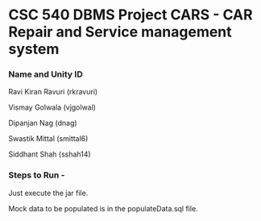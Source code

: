 # CSC 540 DBMS Project CARS - CAR Repair and Service management system

### Name and Unity ID
Ravi Kiran Ravuri (rkravuri)

Vismay Golwala (vjgolwal)

Dipanjan Nag (dnag)

Swastik Mittal (smittal6)

Siddhant Shah (sshah14)

### Steps to Run -

Just execute the jar file.

Mock data to be populated is in the populateData.sql file.

